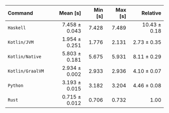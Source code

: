 | Command | Mean [s] | Min [s] | Max [s] | Relative |
|:---|---:|---:|---:|---:|
| `Haskell` | 7.458 ± 0.043 | 7.428 | 7.489 | 10.43 ± 0.18 |
| `Kotlin/JVM` | 1.954 ± 0.251 | 1.776 | 2.131 | 2.73 ± 0.35 |
| `Kotlin/Native` | 5.803 ± 0.181 | 5.675 | 5.931 | 8.11 ± 0.29 |
| `Kotlin/GraalVM` | 2.934 ± 0.002 | 2.933 | 2.936 | 4.10 ± 0.07 |
| `Python` | 3.193 ± 0.015 | 3.182 | 3.204 | 4.46 ± 0.08 |
| `Rust` | 0.715 ± 0.012 | 0.706 | 0.732 | 1.00 |

